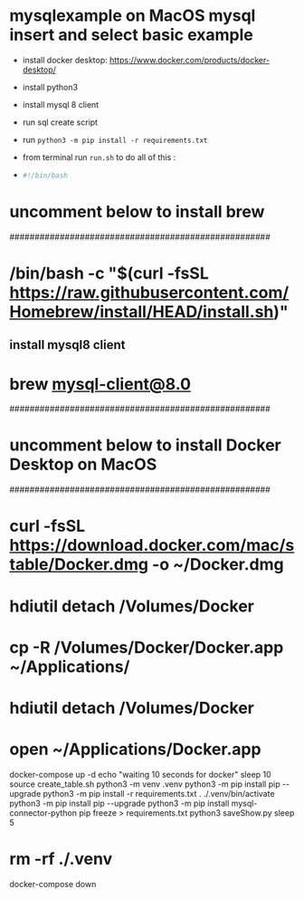# mysqlexample on MacOS mysql insert and select basic example
- install docker desktop: https://www.docker.com/products/docker-desktop/
- install python3
- install mysql 8 client
- run sql create script
- run `python3 -m pip install -r requirements.txt`


- from terminal run `run.sh` to do all of this :
- ``` bash
  #!/bin/bash
#  uncomment below to install brew
####################################################

# /bin/bash -c "$(curl -fsSL https://raw.githubusercontent.com/Homebrew/install/HEAD/install.sh)"

## install mysql8 client
# brew mysql-client@8.0

####################################################
# uncomment below to install Docker Desktop on MacOS
####################################################
# curl -fsSL https://download.docker.com/mac/stable/Docker.dmg -o ~/Docker.dmg
# hdiutil detach /Volumes/Docker
# cp -R /Volumes/Docker/Docker.app ~/Applications/
# hdiutil detach /Volumes/Docker
# open ~/Applications/Docker.app

docker-compose up -d
echo "waiting 10 seconds for docker"
sleep 10
source create_table.sh
python3 -m venv .venv
python3 -m pip install pip --upgrade
python3 -m pip install -r requirements.txt
. ./.venv/bin/activate
python3 -m pip install pip --upgrade
python3 -m pip install mysql-connector-python
pip freeze > requirements.txt
python3 saveShow.py
sleep 5
# rm -rf ./.venv
docker-compose down
```
